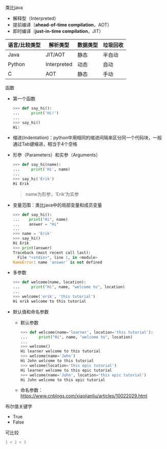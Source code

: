 类比java

- 解释型（Interpreted）
- 提前编译（**ahead-of-time compilation**，AOT）
- 即时编译（**just-in-time compilation**，JIT）

| 语言/比较类型 | 解析类型    | 数据类型 | 垃圾回收 |
| ------------- | ----------- | -------- | -------- |
| Java          | JIT/AOT     | 静态     | 半自动   |
| Python        | Interpreted | 动态     | 自动     |
| C             | AOT         | 静态     | 手动     |



函数

- 第一个函数

  ```python
  >>> def say_hi():
  ...     print('Hi!')
  ...
  >>> say_hi()
  Hi!
  ```

- 缩进(Indentation)：python中用相同的缩进间隔来区分同一个代码块，一般通过Tab键缩进，相当于4个空格

- 形参（Parameters）和实参（Arguments）

  ```python
  >>> def say_hi(name):
  ...     print('Hi', name)
  ...
  >>> say_hi('Erik')
  Hi Erik
  ```

  > name为形参，‘Erik‘为实参

- 变量范围：类比java中的局部变量和成员变量

  ```python
  >>> def say_hi():
  ...    print("Hi", name)
  ...    answer = "Hi"
  ...
  >>> name = 'Erik'
  >>> say_hi()
  Hi Erik
  >>> print(answer)
  Traceback (most recent call last):
    File "<stdin>", line 1, in <module>
  NameError: name 'answer' is not defined
  ```

- 多参数

  ```python
  >>> def welcome(name, location):
  ...     print("Hi", name, "welcome to", location)
  ...
  >>> welcome('erik', 'this tutorial')
  Hi erik welcome to this tutorial
  ```

- 默认值和命名参数

  - 默认参数

    ```python
    >>> def welcome(name='learner', location='this tutorial'):
    ...     print("Hi", name, "welcome to", location)
    ...
    >>> welcome()
    Hi learner welcome to this tutorial
    >>> welcome(name='John')
    Hi John welcome to this tutorial
    >>> welcome(location='this epic tutorial')
    Hi learner welcome to this epic tutorial
    >>> welcome(name='John', location='this epic tutorial')
    Hi John welcome to this epic tutorial
    ```

  - 命名参数：https://www.cnblogs.com/xiaojianliu/articles/10022029.html



布尔值关键字

- True
- False

可比较

```python
1 < 2 < 3
```